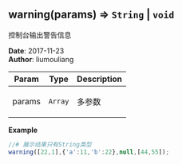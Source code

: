 ## warning(params) ⇒ <code>String</code> \| <code>void</code>
<p>控制台输出警告信息</p>

**Date**: 2017-11-23  
**Author**: liumouliang  

| Param | Type | Description |
| --- | --- | --- |
| params | <code>Array</code> | <p>多参数</p> |

**Example**  
```javascript
//# 展示结果只有String类型
warning([22,1],{'a':11,'b':22},null,[44,55]);
```
